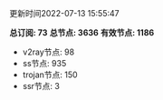 更新时间2022-07-13 15:55:47

**总订阅: 73**
**总节点: 3636**
**有效节点: 1186**
- v2ray节点: 98
- ss节点: 935
- trojan节点: 150
- ssr节点: 3
